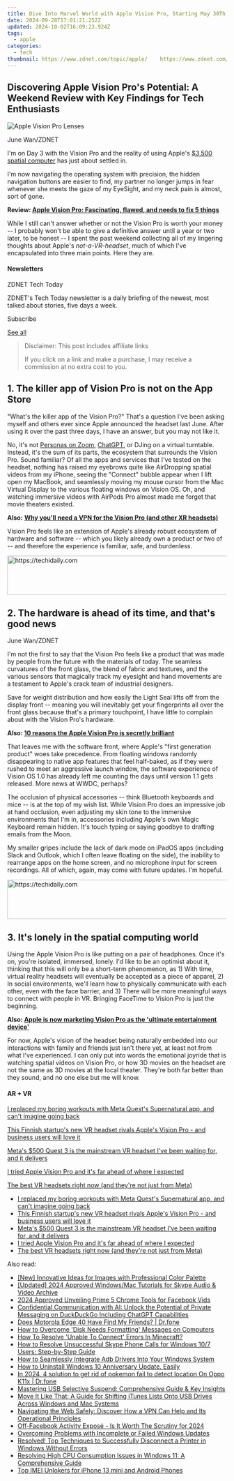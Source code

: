 ```yaml
---
title: Dive Into Marvel World with Apple Vision Pro, Starting May 30Th – Discover How!
date: 2024-09-28T17:01:21.252Z
updated: 2024-10-02T16:09:23.924Z
tags:
  - apple
categories:
  - tech
thumbnail: https://www.zdnet.com/topic/apple/    https://www.zdnet.com/a/img/resize/980e23a5c1f3bb3af0eb6a507960afaca2ba580a/2024/05/22/01631b59-a5a9-42ef-925c-75d40c02c99e/whatifimmersive-screenshot-helashard.png?width=170&height=96&fit=crop&format=pjpg&auto=webp
---
```


## Discovering Apple Vision Pro's Potential: A Weekend Review with Key Findings for Tech Enthusiasts

![Apple Vision Pro Lenses](https://www.zdnet.com/a/img/resize/a5d298fe3e16ce00728e187574a66cda9ef81560/2024/02/06/aa5137a4-283c-4ec2-9bb0-ba9d269cc05a/dsc01230-2.jpg?auto=webp&width=1280)

June Wan/ZDNET

I'm on Day 3 with the Vision Pro and the reality of using Apple's [$3,500 spatial computer](https://apple.sjv.io/c/159047/435031/7613?&sharedid=zdnet&partnerpropertyid=1980086&u=https%3A%2F%2Fwww.apple.com%2Fshop%2Fbuy-vision%2Fapple-vision-pro&subId1=zd-%5F%5FCOM%5FCLICK%5FID%5F%5F-dtp) has just about settled in.

I'm now navigating the operating system with precision, the hidden navigation buttons are easier to find, my partner no longer jumps in fear whenever she meets the gaze of my EyeSight, and my neck pain is almost, sort of gone.

**Review: [Apple Vision Pro: Fascinating, flawed, and needs to fix 5 things](https://www.zdnet.com/article/apple-vision-pro-review/)**

While I still can't answer whether or not the Vision Pro is worth your money -- I probably won't be able to give a definitive answer until a year or two later, to be honest -- I spent the past weekend collecting all of my lingering thoughts about Apple's _not-a-VR-headset_, much of which I've encapsulated into three main points. Here they are.

#### Newsletters

ZDNET Tech Today

ZDNET's Tech Today newsletter is a daily briefing of the newest, most talked about stories, five days a week.

 Subscribe

[See all](https://www.zdnet.com/newsletters/)

>  Disclaimer: This post includes affiliate links
>
>  If you click on a link and make a purchase, I may receive a commission at no extra cost to you.
>

## 1\. The killer app of Vision Pro is not on the App Store

"What's the killer app of the Vision Pro?" That's a question I've been asking myself and others ever since Apple announced the headset last June. After using it over the past three days, I have an answer, but you may not like it. 

No, it's not [Personas on Zoom](https://www.zdnet.com/article/zoom-is-coming-to-the-vision-pro-headset-and-your-meetings-could-get-weird/), [ChatGPT](https://www.zdnet.com/article/ai-meets-ar-as-chatgpt-is-now-available-on-the-apple-vision-pro/), or DJing on a virtual turntable. Instead, it's the sum of its parts, the ecosystem that surrounds the Vision Pro. Sound familiar? Of all the apps and services that I've tested on the headset, nothing has raised my eyebrows quite like AirDropping spatial videos from my iPhone, seeing the "Connect" bubble appear when I lift open my MacBook, and seamlessly moving my mouse cursor from the Mac Virtual Display to the various floating windows on Vision OS. Oh, and watching immersive videos with AirPods Pro almost made me forget that movie theaters existed.

**Also:** [**Why you'll need a VPN for the Vision Pro (and other XR headsets)**](https://www.zdnet.com/article/why-youll-need-a-vpn-for-the-vision-pro-and-other-xr-headsets/)

Vision Pro feels like an extension of Apple's already robust ecosystem of hardware and software -- which you likely already own a product or two of -- and therefore the experience is familiar, safe, and burdenless.

<!-- affiliate ads begin -->
<a href="https://ephamedtechinc.pxf.io/c/5597632/2137224/26400" target="_top" id="2137224">
  <img src="//a.impactradius-go.com/display-ad/26400-2137224" border="0" alt="https://techidaily.com" width="728" height="90"/>
</a>
<img height="0" width="0" src="https://ephamedtechinc.pxf.io/i/5597632/2137224/26400" style="position:absolute;visibility:hidden;" border="0" />
<!-- affiliate ads end -->

## 2\. The hardware is ahead of its time, and that's good news

June Wan/ZDNET

I'm not the first to say that the Vision Pro feels like a product that was made by people from the future with the materials of today. The seamless curvatures of the front glass, the blend of fabric and textures, and the various sensors that magically track my eyesight and hand movements are a testament to Apple's crack team of industrial designers. 

Save for weight distribution and how easily the Light Seal lifts off from the display front -- meaning you will inevitably get your fingerprints all over the front glass because that's a primary touchpoint, I have little to complain about with the Vision Pro's hardware.

**Also: [10 reasons the Apple Vision Pro is secretly brilliant](https://www.zdnet.com/article/10-reasons-the-apple-vision-pro-is-secretly-brilliant/)**

That leaves me with the software front, where Apple's "first generation product" woes take precedence. From floating windows randomly disappearing to native app features that feel half-baked, as if they were rushed to meet an aggressive launch window, the software experience of Vision OS 1.0 has already left me counting the days until version 1.1 gets released. More news at WWDC, perhaps?

The occlusion of physical accessories -- think Bluetooth keyboards and mice -- is at the top of my wish list. While Vision Pro does an impressive job at hand occlusion, even adjusting my skin tone to the immersive environments that I'm in, accessories including Apple's own Magic Keyboard remain hidden. It's touch typing or saying goodbye to drafting emails from the Moon.

My smaller gripes include the lack of dark mode on iPadOS apps (including Slack and Outlook, which I often leave floating on the side), the inability to rearrange apps on the home screen, and no microphone input for screen recordings. All of which, again, may come with future updates. I'm hopeful.

<!-- affiliate ads begin -->
<a href="https://appsumo.8odi.net/c/5597632/2144278/7443" target="_top" id="2144278">
  <img src="//a.impactradius-go.com/display-ad/7443-2144278" border="0" alt="https://techidaily.com" width="728" height="90"/>
</a>
<img height="0" width="0" src="https://appsumo.8odi.net/i/5597632/2144278/7443" style="position:absolute;visibility:hidden;" border="0" />
<!-- affiliate ads end -->

## 3\. It's lonely in the spatial computing world

Using the Apple Vision Pro is like putting on a pair of headphones. Once it's on, you're isolated, immersed, lonely. I'd like to be an optimist about it, thinking that this will only be a short-term phenomenon, as 1) With time, virtual reality headsets will eventually be accepted as a piece of apparel, 2) In social environments, we'll learn how to physically communicate with each other, even with the face barrier, and 3) There will be more meaningful ways to connect with people in VR. Bringing FaceTime to Vision Pro is just the beginning.

**Also: [Apple is now marketing Vision Pro as the 'ultimate entertainment device'](https://www.zdnet.com/article/apple-is-now-marketing-vision-pro-as-the-ultimate-entertainment-device/)**

For now, Apple's vision of the headset being naturally embedded into our interactions with family and friends just isn't there yet, at least not from what I've experienced. I can only put into words the emotional joyride that is watching spatial videos on Vision Pro, or how 3D movies on the headset are not the same as 3D movies at the local theater. They're both far better than they sound, and no one else but me will know.

#### AR + VR

[I replaced my boring workouts with Meta Quest's Supernatural app, and can't imagine going back](https://www.zdnet.com/article/supernatural-on-meta-quest-hands-on/ "I replaced my boring workouts with Meta Quest's Supernatural app, and can't imagine going back")

[This Finnish startup's new VR headset rivals Apple's Vision Pro - and business users will love it](https://www.zdnet.com/article/this-finnish-startups-new-vr-headset-rivals-apples-vision-pro-and-business-users-will-love-it/ "This Finnish startup's new VR headset rivals Apple's Vision Pro - and business users will love it")

[Meta's $500 Quest 3 is the mainstream VR headset I've been waiting for, and it delivers](https://www.zdnet.com/article/meta-quest-3-review/ "Meta's $500 Quest 3 is the mainstream VR headset I've been waiting for, and it delivers")

[I tried Apple Vision Pro and it's far ahead of where I expected](https://www.zdnet.com/article/i-tried-apple-vision-pro-and-its-far-ahead-of-where-i-expected/ "I tried Apple Vision Pro and it's far ahead of where I expected")

[The best VR headsets right now (and they're not just from Meta)](https://www.zdnet.com/article/best-vr-headset/ "The best VR headsets right now (and they're not just from Meta)")

* [I replaced my boring workouts with Meta Quest's Supernatural app, and can't imagine going back](https://www.zdnet.com/article/supernatural-on-meta-quest-hands-on/ "I replaced my boring workouts with Meta Quest's Supernatural app, and can't imagine going back")
* [This Finnish startup's new VR headset rivals Apple's Vision Pro - and business users will love it](https://www.zdnet.com/article/this-finnish-startups-new-vr-headset-rivals-apples-vision-pro-and-business-users-will-love-it/ "This Finnish startup's new VR headset rivals Apple's Vision Pro - and business users will love it")
* [Meta's $500 Quest 3 is the mainstream VR headset I've been waiting for, and it delivers](https://www.zdnet.com/article/meta-quest-3-review/ "Meta's $500 Quest 3 is the mainstream VR headset I've been waiting for, and it delivers")
* [I tried Apple Vision Pro and it's far ahead of where I expected](https://www.zdnet.com/article/i-tried-apple-vision-pro-and-its-far-ahead-of-where-i-expected/ "I tried Apple Vision Pro and it's far ahead of where I expected")
* [The best VR headsets right now (and they're not just from Meta)](https://www.zdnet.com/article/best-vr-headset/ "The best VR headsets right now (and they're not just from Meta)")

<ins class="adsbygoogle"
     style="display:block"
     data-ad-format="autorelaxed"
     data-ad-client="ca-pub-7571918770474297"
     data-ad-slot="1223367746"></ins>

<ins class="adsbygoogle"
     style="display:block"
     data-ad-client="ca-pub-7571918770474297"
     data-ad-slot="8358498916"
     data-ad-format="auto"
     data-full-width-responsive="true"></ins>

<span class="atpl-alsoreadstyle">Also read:</span>
<div><ul>
<li><a href="https://some-knowledge.techidaily.com/new-innovative-ideas-for-images-with-professional-color-palette/"><u>[New] Innovative Ideas for Images with Professional Color Palette</u></a></li>
<li><a href="https://screen-sharing-recording.techidaily.com/updated-2024-approved-windowsmac-tutorials-for-skype-audio-and-video-archive/"><u>[Updated] 2024 Approved Windows/Mac Tutorials for Skype Audio & Video Archive</u></a></li>
<li><a href="https://facebook-video-recording.techidaily.com/2024-approved-unveiling-prime-5-chrome-tools-for-facebook-vids/"><u>2024 Approved Unveiling Prime 5 Chrome Tools for Facebook Vids</u></a></li>
<li><a href="https://tech-haven.techidaily.com/confidential-communication-with-ai-unlock-the-potential-of-private-messaging-on-duckduckgo-including-chatgpt-capabilities/"><u>Confidential Communication with AI: Unlock the Potential of Private Messaging on DuckDuckGo Including ChatGPT Capabilities</u></a></li>
<li><a href="https://location-social.techidaily.com/does-motorola-edge-40-have-find-my-friends-drfone-by-drfone-virtual-android/"><u>Does Motorola Edge 40 Have Find My Friends? | Dr.fone</u></a></li>
<li><a href="https://tech-recovery.techidaily.com/how-to-overcome-disk-needs-formatting-messages-on-computers/"><u>How to Overcome 'Disk Needs Formatting' Messages on Computers</u></a></li>
<li><a href="https://win-answers.techidaily.com/how-to-resolve-unable-to-connect-errors-in-minecraft/"><u>How To Resolve 'Unable To Connect' Errors In Minecraft?</u></a></li>
<li><a href="https://tech-recovery.techidaily.com/how-to-resolve-unsuccessful-skype-phone-calls-for-windows-107-users-step-by-step-guide/"><u>How to Resolve Unsuccessful Skype Phone Calls for Windows 10/7 Users: Step-by-Step Guide</u></a></li>
<li><a href="https://tech-recovery.techidaily.com/how-to-seamlessly-integrate-adb-drivers-into-your-windows-system/"><u>How to Seamlessly Integrate Adb Drivers Into Your Windows System</u></a></li>
<li><a href="https://tech-recovery.techidaily.com/how-to-uninstall-windows-10-anniversary-update-easily/"><u>How to Uninstall Windows 10 Anniversary Update. Easily</u></a></li>
<li><a href="https://android-pokemon-go.techidaily.com/in-2024-4-solution-to-get-rid-of-pokemon-fail-to-detect-location-on-oppo-k11x-drfone-by-drfone-virtual-android/"><u>In 2024, 4 solution to get rid of pokemon fail to detect location On Oppo K11x | Dr.fone</u></a></li>
<li><a href="https://tech-recovery.techidaily.com/mastering-usb-selective-suspend-comprehensive-guide-and-key-insights/"><u>Mastering USB Selective Suspend: Comprehensive Guide & Key Insights</u></a></li>
<li><a href="https://app-tips.techidaily.com/move-it-like-that-a-guide-for-shifting-itunes-lists-onto-usb-drives-across-windows-and-mac-systems/"><u>Move It Like That: A Guide for Shifting iTunes Lists Onto USB Drives Across Windows and Mac Systems</u></a></li>
<li><a href="https://tech-recovery.techidaily.com/navigating-the-web-safely-discover-how-a-vpn-can-help-and-its-operational-principles/"><u>Navigating the Web Safely: Discover How a VPN Can Help and Its Operational Principles</u></a></li>
<li><a href="https://fox-info.techidaily.com/off-facebook-activity-expose-is-it-worth-the-scrutiny-for-2024/"><u>Off-Facebook Activity Exposé - Is It Worth The Scrutiny for 2024</u></a></li>
<li><a href="https://tech-recovery.techidaily.com/overcoming-problems-with-incomplete-or-failed-windows-updates/"><u>Overcoming Problems with Incomplete or Failed Windows Updates</u></a></li>
<li><a href="https://tech-recovery.techidaily.com/resolved-top-techniques-to-successfully-disconnect-a-printer-in-windows-without-errors/"><u>Resolved! Top Techniques to Successfully Disconnect a Printer in Windows Without Errors</u></a></li>
<li><a href="https://tech-recovery.techidaily.com/resolving-high-cpu-consumption-issues-in-windows-11-a-comprehensive-guide/"><u>Resolving High CPU Consumption Issues in Windows 11: A Comprehensive Guide</u></a></li>
<li><a href="https://sim-unlock.techidaily.com/top-imei-unlokers-for-iphone-13-mini-and-android-phones-by-drfone-ios/"><u>Top IMEI Unlokers for iPhone 13 mini and Android Phones</u></a></li>
</ul></div>

